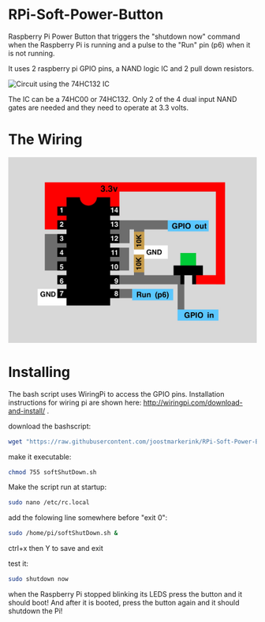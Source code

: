 # RPi-Soft-Power-Button
Raspberry Pi Power Button that triggers the "shutdown now" command when the Raspberry Pi is running 
and a pulse to the "Run" pin (p6) when it is not running.

It uses 2 raspberry pi GPIO pins, a NAND logic IC and 2 pull down resistors.

![Circuit using the 74HC132 IC](https://www.dropbox.com/s/bjusklx78ebmc5q/Bestand%2003-07-17%2018%2042%2035.jpeg?dl=1)

The IC can be a 74HC00 or 74HC132. Only 2 of the 4 dual input NAND gates are needed and they need to operate at 3.3 volts.

# The Wiring
![Wiring](https://raw.githubusercontent.com/joostmarkerink/RPi-Soft-Power-Button/master/IMG_0406.PNG)

# Installing

The bash script uses WiringPi to access the GPIO pins. 
Installation instructions for wiring pi are shown here: http://wiringpi.com/download-and-install/ .

download the bashscript:
```sh 
wget "https://raw.githubusercontent.com/joostmarkerink/RPi-Soft-Power-Button/master/softShutDown.sh"
```
make it executable:
```sh 
chmod 755 softShutDown.sh
```

Make the script run at startup:
```sh 
sudo nano /etc/rc.local
```

add the folowing line somewhere before "exit 0":
```sh 
sudo /home/pi/softShutDown.sh &
```
ctrl+x then Y to save and exit

test it:
```sh
sudo shutdown now
```

when the Raspberry Pi stopped blinking its LEDS press the button and it should boot!
And after it is booted, press the button again and it should shutdown the Pi!

